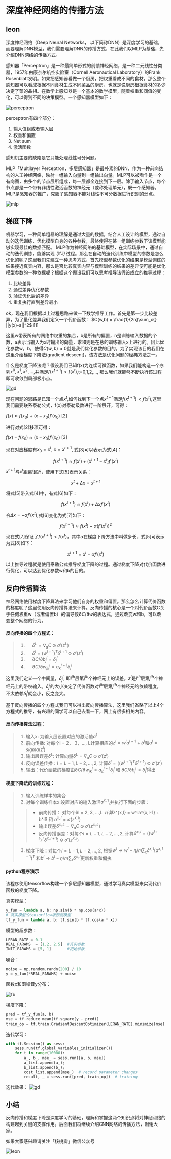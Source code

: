 # 深度神经网络的传播方法
leon
------

深度神经网络（Deep Neural Networks， 以下简称DNN）是深度学习的基础，而要理解DNN模型，我们需要理解DNN的传播方式，在此我们以MLP为基础，先介绍DNN网络的传播方式。

感知器「Perceptron」是一种最简单形式的前馈神经网络，是一种二元线性分类器，1957年由康奈尔航空实验室（Cornell Aeronautical Laboratory）的Frank Rosenblatt发明。如果把感知器看做一个厨房，把权重看成不同的食材，那么整个感知器可以看成根据不同食材生成不同菜品的厨房，也就是说厨房根据食材的多少决定了菜的品相。在数学上感知器是一个基本的数学模型，随着权重和阀值的变化，可以得到不同的决策模型。一个感知器模型如下：

![perceptron](imgs/perceptron.png)

perceptron有四个部分：
1. 输入值组或者输入层
2. 权重和偏置
3. Net sum
4. 激活函数

感知机主要的缺陷是它只能处理线性可分问题。

MLP「Multilayer Perceptron，多层感知器」是最朴素的DNN，作为一种前向结构的人工神经网络，映射一组输入向量到一组输出向量。MLP可以被看作是一个有向图，由多个的节点层所组成，每一层都全连接到下一层。除了输入节点，每个节点都是一个带有非线性激活函数的神经元（或称处理单元），既一个感知器。MLP是感知器的推广，克服了感知器不能对线性不可分数据进行识别的弱点。

![mlp](imgs/mlp.png)

## 梯度下降

机器学习，一种简单粗暴的理解是通过大量的数据，结合人工设计的模型，通过自动的迭代训练，优化模型自身的各种参数，最终使得在某一组训练参数下该模型能够实现最佳的数据匹配。
MLP作为神经网络的基础模型，在实际场景中，通过自动的迭代训练，能够实现 *学习* 过程。那么在自动的迭代训练中模型的参数是怎么优化的呢？这里我们先建立一种思考方式，首先模型参数优化的结果是模型训练的结果接近真实内容，那么是否比较真实内容与模型训练的结果的差异便可能是优化模型参数的一种依据呢？根据这个假设我们可以思考推导该假设成立的推导过程：
1. 比较差异
2. 通过差异优化参数
3. 验证优化后的差异
4. 重复执行直到差异最小

ok，现在我们根据以上过程思路来做一下数学推导工作。首先是第一步比较差异，为了量化差异我们定义一个代价函数：
$C(w,b) = \frac{1}{2n}\sum_x{} ||y(x)-a||^2$  [1]

这里w带表所有的网络中权重的集合，b是所有的偏置，n是训练输入数据的个数，a表示当输入为x时输出的向量，求和则是在总的训练输入x上进行的。因此优化参数w，b，使得$C(w,b) \approx 0$就是我们优化参数的目的。为了实现该目的我们在这里介绍梯度下降法(gradient descent)，该方法是优化问题的经典方法之一。

什么是梯度下降法呢？假设我们已知f(x)为连续可微函数，如果我们能构造一个序列$x^0,x^1,x^2,...$,并满足$f(x^{t+1})<f(x^t)$,t=0,1,2,..., 那么我们就能够不断执行该过程即可收敛到局部极小点。

![gd](imgs/gd1.jpg)

现在问题的思路是已知一个点$x^t$,如何找到下一个点$x^{t+1}$满足$f(x^{t+1})<f(x^t)$,这里我们需要联系泰勒公式，f(x)对泰勒级数进行一阶展开，可得：

$f(x) \approx f(x_0)+(x-x_0)f'(x_0)$  [2] 

进行对式[2]移项可得：

$f(x) - f(x_0) \approx (x-x_0)f'(x_0)$  [3] 

现在对应梯度有$x_0 = x^t$, $x = x^{t+1}$, 式[3]可以表示为式[4]：

$$ f(x^{t+1}) \approx f(x^t) + (x^{t+1} - x^t)f'(x^t) $$ 

$x^{t+1}$与$x^t$距离很近，使用下式[5]表示关系：

$$ x^t + \Delta x = x^{t+1}$$

将式[5]带入式[4]中，有式[6]如下：

$$ f(x^{t+1}) \approx f(x^t) + \Delta xf'(x^t) $$ 

令$\Delta x=-\alpha f'(x^t)$,式[6]变化为式[7]如下：

$$ f(x^{t+1}) \approx f(x^t) -\alpha (f'(x^t))^2 $$ 

现在式[7]保证了$f(x^{t+1})<f(x^t)$，其中$\alpha$在梯度下降方法中叫做步长，式[5]可表示为式[8]如下：

$$ x^{t+1} = x^t -\alpha f'(x^t) $$

以上推导过程就是使用泰勒公式推导梯度下降的过程。通过梯度下降对代价函数进行优化，可以达到优化参数w和b的目的。

## 反向传播算法

神经网络使用梯度下降算法来学习他们自身的权重和偏置。那么怎么计算代价函数的梯度呢？这里使用反向传播算法来计算。反向传播的核心是一个对代价函数C关于任何权重w（或者偏置b）的偏导数$\partial C/\partial w$的表达式，通过改变w和b，可以改变整个网络的行为。

#### 反向传播的四个方程式：

> 1. &#160;&#160;&#160;&#160;  $\delta^L =  \nabla_aC ⊙ \sigma'(z^L)$ 
> 2. &#160;&#160;&#160;&#160;  $\delta^l =  (w^{l+1})^T\delta^{l+1} ⊙ \sigma'(z^l)$  
> 3. &#160;&#160;&#160;&#160;  $\partial C/ \partial b_j^l =  \delta_j^l$
> 4. &#160;&#160;&#160;&#160;  $\partial C/ \partial w_{jk}^l =  a_k^{l-1}\delta_j^l$

这里我们定义一个中间量，$\delta_j^l$, 即$l^{th}$层第$j^{th}$个神经元上的误差。$z^l$是$l^{th}$层第$j^{th}$个神经元上的带权输入。$\delta_j^l$的大小决定了代价函数对$l^{th}$层第$j^{th}$个神经元的依赖程度，不太依赖$\delta_j^l$就会小，反之变大。

基于反向传播的四个方程式我们可以得出反向传播算法，这里我们省略了以上4个方程式的推导，有兴趣的同学可以自己去看一下，网上有很多相关内容。

#### 反向传播算法过程：

> 1. 输入x: 为输入层设置对应的激活值$a^1$
> 2. 前向传播: 对每个l = 2， 3，..., L计算相应的$z^l = w^l a^{l-1} + b^l$和$a^l = sigma(z^l)$
> 3. 输出层误差$\delta^L$: 计算向量$\delta^L = \nabla_aC ⊙ \sigma'(z^l)$
> 4. 反向误差传播：$l = L-1,L-2, ...,2$, 计算$\delta^l =  ((w^{l+1})^T\delta^{l+1}) ⊙ \sigma'(z^l)$
> 5. 输出：代价函数的梯度由$\partial C/ \partial w_{jk}^l =  a_k^{l-1}\delta_j^l$ 和 $\partial C/ \partial b_j^l =  \delta_j^l$得出

#### 梯度下降法的训练过程：

> 1. 输入训练样本的集合
> 2. 对每个训练样本x:设置对应的输入激活$a^{x,1}$,并执行下面的步骤：
>> *  前向传播： 对每个$l = 2, 3, ...,L $计算$z^{x,l} = w^la^{x,l-1} + b^l$ 和 $a^{x,l} = \sigma(z^{x,l})$
>> *  输出误差$\delta^{x,L} =  \nabla_aC ⊙ \sigma'(z^{x,L})$
>> *  反向传播误差：对每个$l = L-1,L-2, ...,2$, 计算$\delta^{x,l} =  ((w^{l+1})^T\delta^{x,l+1}) ⊙ \sigma'(z^{x,l})$
> 3. 梯度下降：对每个$l = L-1,L-2, ...,2$, 根据$w^l \rightarrow w^l - \eta/m\sum_x\delta^{x,l}(a^{x,l-1})^T$ 和$b^l \rightarrow b^l - \eta/m\sum_x\delta^{x,l}$更新权重和偏执

#### python程序演示

该程序使用tensorflow构建一个多层感知器模型，通过学习真实模型来实现代价函数的梯度下降。

真实模型：
```python
y_fun = lambda a, b: np.sin(b * np.cos(a*x))
# 真实模型的tensorflow版预测模型
tf_y_fun = lambda a, b: tf.sin(b * tf.cos(a * x))
```

模型的超参数：
```python
LERAN_RATE = 0.1
REAL_PARAMS  = [1.2, 2.5]  #真实参数
INIT_PARAMS = [5, 1]       #初始参数
```

噪音：
```python
noise = np.random.randn(200) / 10
y = y_fun(*REAL_PARAMS) + noise
```

函数x和函噪音y分布：

![fb](imgs/fb.png)

梯度下降：
```python
pred = tf_y_fun(a, b)
mse = tf.reduce_mean(tf.square(y - pred))
train_op = tf.train.GradientDescentOptimizer(LERAN_RATE).minimize(mse)
```

迭代学习：
```python
with tf.Session() as sess:
    sess.run(tf.global_variables_initializer())
    for t in range(10000):
        a_, b_, mse_ = sess.run([a, b, mse])
        a_list.append(a_);
        b_list.append(b_);
        cost_list.append(mse_)  # record parameter changes
        result, _ = sess.run([pred, train_op])  # training
```

迭代效果：
![gd](imgs/gd.png)

## 小结
反向传播和梯度下降是深度学习的基础，理解和掌握这两个知识点将对神经网络的构建起到关键的支撑作用。后面我们将继续介绍CNN网络的传播方法，谢谢大家。

如果大家感兴趣请关注「核桃瓣」微信公众号

![leon](imgs/leon.png)
